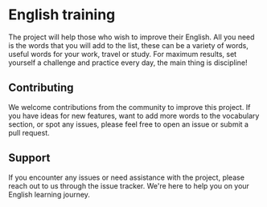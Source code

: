 # English training

The project will help those who wish to improve their English. All you need is the words that you will add to the list, these can be a variety of words, useful words for your work, travel or study. For maximum results, set yourself a challenge and practice every day, the main thing is discipline!

## Contributing

We welcome contributions from the community to improve this project. If you have ideas for new features, want to add more words to the vocabulary section, or spot any issues, please feel free to open an issue or submit a pull request.

## Support

If you encounter any issues or need assistance with the project, please reach out to us through the issue tracker. We're here to help you on your English learning journey.
